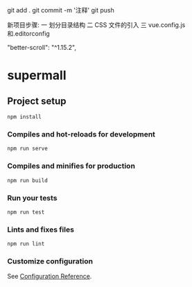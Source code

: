 git add .
git commit -m '注释'
git push

新项目步骤:
一 划分目录结构
二 CSS 文件的引入
三 vue.config.js 和.editorconfig

"better-scroll": "^1.15.2",

# supermall

## Project setup

```
npm install
```

### Compiles and hot-reloads for development

```
npm run serve
```

### Compiles and minifies for production

```
npm run build
```

### Run your tests

```
npm run test
```

### Lints and fixes files

```
npm run lint
```

### Customize configuration

See [Configuration Reference](https://cli.vuejs.org/config/).
